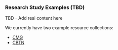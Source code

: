 ### Research Study Examples (TBD)
TBD - Add real content here

We currently have two example resource collections: 
* [CMG](research_study_example_cmg.html)
* [CBTN](research_study_example_cbtn.html)